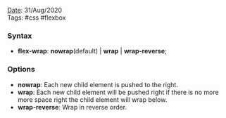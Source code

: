[Date](Date): 31/Aug/2020  
Tags: #css #flexbox

### Syntax
* **flex-wrap**: **nowrap**(default) | **wrap** | **wrap-reverse**;

### Options
* **nowrap**: Each new child element is pushed to the right.  
* **wrap**: Each new child element will be pushed right if there is no more more space right the child element will wrap below.  
* **wrap-reverse**: Wrap in reverse order.  
